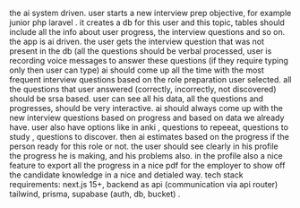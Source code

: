 the ai system driven. user starts a new interview prep objective, for example junior php laravel .
it creates a db for this user and this topic, tables should include all the info about user progress, the interview questions and so on.
the app is ai driven. the user gets the interview question that was not present in the db (all the questions should be verbal processed, user is recording voice messages to answer these questions (if they require typing only then user can type) ai should come up all the time with the most frequent interview questions based on the role preparation user selected. all the questions that user answered (correctly, incorrectly, not discovered) should be srsa based. user can see all his data, all the questions and progresses, should be very interactive. ai should always come up with the new interview questions based on progress and based on data we already have. user also have options like in anki , questions to repeeat, questions to study , questions to discover. then ai estimates based on the progress if the person ready for this role or not. the user should see clearly in his profile the progress he is making, and his problems also. in the profile also a nice feature to export all the progress in a nice pdf for the employer to show off the candidate knowledge in a nice and detialed way.
tech stack requirements: next.js 15+, backend as api (communication via api router) tailwind, prisma, supabase (auth, db, bucket) .
